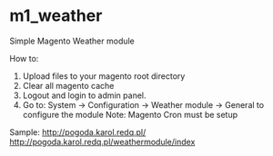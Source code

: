# m1_weather
Simple Magento Weather module

How to:
1. Upload files to your magento root directory
2. Clear all magento cache
3. Logout and login to admin panel.
4. Go to: System -> Configuration -> Weather module -> General to configure the module
Note: Magento Cron must be setup

Sample: 
http://pogoda.karol.redq.pl/
http://pogoda.karol.redq.pl/weathermodule/index
